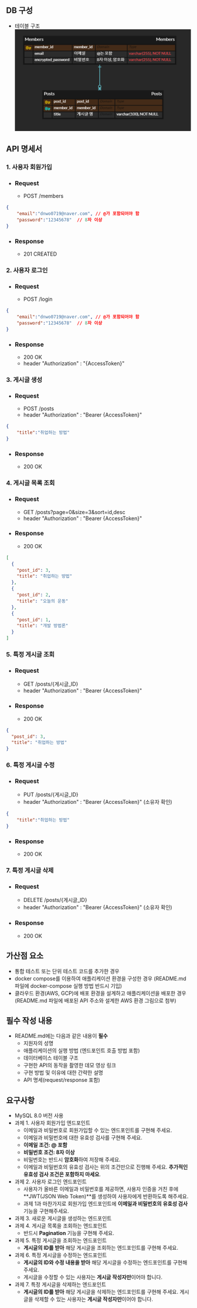
## DB 구성
- 테이블 구조
![img_1.png](ERD.png)

## API 명세서
### 1. 사용자 회원가입
- ### Request
  - POST /members
```json
{
    "email":"dnwo0719@naver.com", // @가 포함되어야 함
    "password":"12345678"  // 8자 이상
}
```
- ### Response
  - 201 CREATED

### 2. 사용자 로그인
- ### Request
  - POST /login
```json
{
    "email":"dnwo0719@naver.com", // @가 포함되어야 함
    "password":"12345678"  // 8자 이상
}
```
- ### Response
  - 200 OK
  - header "Authorization" : "{AccessToken}"

### 3. 게시글 생성
- ### Request
  - POST /posts
  - header "Authorization" : "Bearer {AccessToken}"
```json
{
    "title":"취업하는 방법"
}
```
- ### Response
  - 200 OK

### 4. 게시글 목록 조회
- ### Request
  - GET /posts?page=0&size=3&sort=id,desc
  - header "Authorization" : "Bearer {AccessToken}"

- ### Response
  - 200 OK
```json
[
  {
    "post_id": 3,
    "title": "취업하는 방법"
  },
  {
    "post_id": 2,
    "title": "오늘의 운동"
  },
  {
    "post_id": 1,
    "title": "개발 방법론"
  }
]
```

### 5. 특정 게시글 조회
- ### Request
  - GET /posts/{게시글_ID}
  - header "Authorization" : "Bearer {AccessToken}"
- ### Response
  - 200 OK
```json
{
  "post_id": 3,
  "title": "취업하는 방법"
}
```

### 6. 특정 게시글 수정
- ### Request
  - PUT /posts/{게시글_ID}
  - header "Authorization" : "Bearer {AccessToken}" (소유자 확인)
```json
{
    "title":"취업하는 방법"
}
```
- ### Response
  - 200 OK

### 7. 특정 게시글 삭제
- ### Request
  - DELETE /posts/{게시글_ID}
  - header "Authorization" : "Bearer {AccessToken}" (소유자 확인)

- ### Response
  - 200 OK

## 가산점 요소
- 통합 테스트 또는 단위 테스트 코드를 추가한 경우
- docker compose를 이용하여 애플리케이션 환경을 구성한 경우 (README.md 파일에 docker-compose 실행 방법 반드시 기입)
- 클라우드 환경(AWS, GCP)에 배포 환경을 설계하고 애플리케이션을 배포한 경우 (README.md 파일에 배포된 API 주소와 설계한 AWS 환경 그림으로 첨부)

## 필수 작성 내용
- README.md에는 다음과 같은 내용이 **필수**
  - 지원자의 성명
  - 애플리케이션의 실행 방법 (엔드포인트 호출 방법 포함)
  - 데이터베이스 테이블 구조
  - 구현한 API의 동작을 촬영한 데모 영상 링크
  - 구현 방법 및 이유에 대한 간략한 설명
  - API 명세(request/response 포함)

## 요구사항
- MySQL 8.0 버전 사용
- 과제 1. 사용자 회원가입 엔드포인트
  - 이메일과 비밀번호로 회원가입할 수 있는 엔드포인트를 구현해 주세요.
  - 이메일과 비밀번호에 대한 유효성 검사를 구현해 주세요.
  - **이메일 조건: @ 포함**
  - **비밀번호 조건: 8자 이상**
  - 비밀번호는 반드시 **암호화**하여 저장해 주세요.
  - 이메일과 비밀번호의 유효성 검사는 위의 조건만으로 진행해 주세요. **추가적인 유효성 검사 조건은 포함하지 마세요**.
- 과제 2. 사용자 로그인 엔드포인트
  - 사용자가 올바른 이메일과 비밀번호를 제공하면, 사용자 인증을 거친 후에 **JWT(JSON Web Token)**를 생성하여 사용자에게 반환하도록 해주세요.
  - 과제 1과 마찬가지로 회원가입 엔드포인트에 **이메일과 비밀번호의 유효성 검사**기능을 구현해주세요.
- 과제 3. 새로운 게시글을 생성하는 엔드포인트
- 과제 4. 게시글 목록을 조회하는 엔드포인트
  - 반드시 **Pagination** 기능을 구현해 주세요.
- 과제 5. 특정 게시글을 조회하는 엔드포인트
  - **게시글의 ID를 받아** 해당 게시글을 조회하는 엔드포인트를 구현해 주세요.
- 과제 6. 특정 게시글을 수정하는 엔드포인트
  - **게시글의 ID와 수정 내용을 받아** 해당 게시글을 수정하는 엔드포인트를 구현해 주세요.
  - 게시글을 수정할 수 있는 사용자는 **게시글 작성자만**이어야 합니다.
- 과제 7. 특정 게시글을 삭제하는 엔드포인트
  - **게시글의 ID를 받아** 해당 게시글을 삭제하는 엔드포인트를 구현해 주세요.
게시글을 삭제할 수 있는 사용자는 **게시글 작성자만**이어야 합니다.
